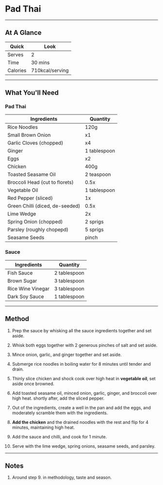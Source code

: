 # Pad Thai

---

## At A Glance

Quick | Look
-- | --
Serves | 2
Time | 30 mins
Calories | 710kcal/serving

---

## What You'll Need

### **Pad Thai**

Ingredients | Quantity
-- | --
Rice Noodles | 120g
Small Brown Onion | x1
Garlic Cloves (chopped) | x4
Ginger | 1 tablespoon
Eggs | x2
Chicken | 400g
Toasted Seasame Oil | 2 teaspoon
Broccoli Head (cut to florets) | 0.5x
Vegetable Oil | 1 tablespoon
Red Pepper (sliced) | 1x
Green Chilli (diced, de-seeded) | 0.5x
Lime Wedge | 2x
Spring Onion (chopped) | 2 sprigs
Parsley (roughly chopepd) | 5 sprigs
Seasame Seeds | pinch

### **Sauce**

Ingredients | Quantity
-- | --
Fish Sauce | 2 tablespoon
Brown Sugar | 3 tablespoon
Rice Wine Vinegar | 3 tablespoon
Dark Soy Sauce | 1 tablespoon

---

## Method

1. Prep the sauce by whisking all the sauce ingredients together and set aside.

2. Whisk both eggs together with 2 generous pinches of salt and set aside.

3. Mince onion, garlic, and ginger together and set aside.

4. Submerge rice noodles in boiling water for 8 minutes until tender and drain.

5. Thinly slice chicken and shock cook over high heat in **vegetable oil**, set aside once browned.

6. Add toasted seasame oil, minced onion, garlic, ginger, and broccoli over high heat. shortly after, add the sliced pepper. 

7. Out of the ingredients, create a well in the pan and add the eggs, and moderately scramble them with the ingredients.

8. **Add the chicken** and the drained noodles with the rest and flip for 4 minutes, maintaining high heat.

9. Add the sauce and chilli, and cook for 1 minute.

10. Serve with the lime wedge, spring onions, seasame seeds, and parsley.

---

## Notes

1. Around step 9. in methodology, taste and season.